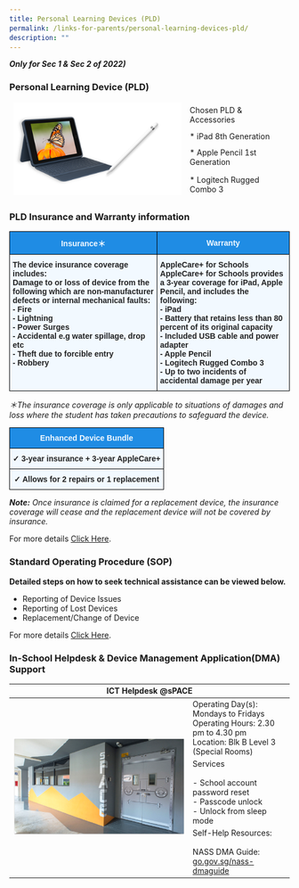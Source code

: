 ```yaml
---
title: Personal Learning Devices (PLD)
permalink: /links-for-parents/personal-learning-devices-pld/
description: ""
---
```

**_Only for Sec 1 & Sec 2 of 2022)_**

### Personal Learning Device (PLD)

<table>
<thead>
  <tr>
    <td rowspan="4"><img src="/images/Bundle%20ipad.png" 
     style="width:100%"></td>
    <td>Chosen PLD &amp; Accessories</td>
  </tr>
  <tr>
    <td>* iPad 8th Generation</td>
  </tr>
  <tr>
    <td>* Apple Pencil 1st Generation</td>
  </tr>
  <tr>
    <td>* Logitech Rugged Combo 3</td>
  </tr>
</thead>
</table>

### PLD Insurance and Warranty information

<style type="text/css">
.tg  {border-collapse:collapse;border-spacing:0;}
.tg td{border-color:black;border-style:solid;border-width:1px;font-family:Arial, sans-serif;font-size:14px;
  overflow:hidden;padding:10px 5px;word-break:normal;}
.tg th{border-color:black;border-style:solid;border-width:1px;font-family:Arial, sans-serif;font-size:14px;
  font-weight:normal;overflow:hidden;padding:10px 5px;word-break:normal;}
.tg .tg-ocgt{background-color:#1F8CE4;color:#F2F9FF;font-weight:bold;text-align:center;vertical-align:middle}
.tg .tg-muqq{background-color:#F2F9FF;color:#222;font-weight:bold;text-align:left;vertical-align:top}
</style>
<table class="tg">
<thead>
  <tr>
    <th class="tg-ocgt"><span style="color:#F2F9FF;background-color:#1F8CE4">Insurance＊</span></th>
    <th class="tg-ocgt"><span style="color:#F2F9FF;background-color:#1F8CE4">Warranty</span></th>
  </tr>
</thead>
<tbody>
  <tr>
    <td class="tg-muqq"><span style="color:#222">The device insurance coverage includes:</span><br><span style="color:#222">Damage to or loss of device from the following which are non-manufacturer defects or internal mechanical faults:</span><br>- Fire<br>- Lightning<br>- Power Surges<br>- Accidental e.g water spillage, drop etc<br>- Theft due to forcible entry<br>- Robbery</td>
    <td class="tg-muqq">AppleCare+ for Schools<br><span style="color:#222">AppleCare+ for Schools provides a 3-year coverage for iPad, Apple Pencil, and includes the following:</span><br>- iPad<br>- Battery that retains less than 80 percent of its original capacity<br>- Included USB cable and power adapter<br>- Apple Pencil<br>- Logitech Rugged Combo 3<br>- Up to two incidents of accidental damage per year</td>
  </tr>
</tbody>
</table>

_＊The insurance coverage is only applicable to situations of damages and loss where the student has taken precautions to safeguard the device._

<style type="text/css">
.tg  {border-collapse:collapse;border-spacing:0;}
.tg td{border-color:black;border-style:solid;border-width:1px;font-family:Arial, sans-serif;font-size:14px;
  overflow:hidden;padding:10px 5px;word-break:normal;}
.tg th{border-color:black;border-style:solid;border-width:1px;font-family:Arial, sans-serif;font-size:14px;
  font-weight:normal;overflow:hidden;padding:10px 5px;word-break:normal;}
.tg .tg-ocgt{background-color:#1F8CE4;color:#F2F9FF;font-weight:bold;text-align:center;vertical-align:middle}
.tg .tg-i38w{background-color:#F2F9FF;color:#222;font-weight:bold;text-align:center;vertical-align:top}
</style>
<table class="tg">
<thead>
  <tr>
    <th class="tg-ocgt"><span style="color:#F2F9FF;background-color:#1F8CE4">Enhanced Device Bundle</span></th>
  </tr>
</thead>
<tbody>
  <tr>
    <td class="tg-i38w">✓ <span style="color:#222;background-color:#F2F9FF">3-year insurance + 3-year AppleCare+</span></td>
  </tr>
  <tr>
    <td class="tg-i38w">✓ <span style="color:#222;background-color:#F2F9FF">Allows for 2 repairs or 1 replacement</span></td>
  </tr>
</tbody>
</table>


_**Note:** Once insurance is claimed for a replacement device, the insurance coverage will cease and the replacement device will not be covered by insurance._

For more details [Click Here](/files/Insurance%20and%20Warranty%20for%20PDLP%20AP1%20Webpage%20v1.pdf).


### Standard Operating Procedure (SOP)

**Detailed steps on how to seek technical assistance can be viewed below.**  
*   Reporting of Device Issues
*   Reporting of Lost Devices
*   Replacement/Change of Device

For more details [Click Here](/files/SOP%20for%20PDLP%20AP1%20webpage%20v1.pdf).

### In-School Helpdesk & Device Management Application(DMA) Support

<table>
<thead>
  <tr>
    <th colspan="2">ICT Helpdesk @sPACE</th>
  </tr>
</thead>
<tbody>
  <tr>
    <td rowspan="8"><img src="/images/Picture1.png" 
     style="width:100%"></td>
    <td rowspan="3">Operating Day(s):  Mondays to Fridays<br>Operating Hours: 2.30 pm to 4.30 pm<br>Location: Blk B Level 3 (Special Rooms)</td>
  </tr>
  <tr>
  </tr>
  <tr>
  </tr>
  <tr>
    <td rowspan="3">Services<br><br>- School account password reset<br>- Passcode unlock<br>- Unlock from sleep mode</td>
  </tr>
  <tr>
  </tr>
  <tr>
  </tr>
  <tr>
    <td rowspan="2">Self-Help Resources:<br><br>NASS DMA Guide: <a href="https://docs.google.com/document/d/1UzGxLU5Y7t6FO-yk_TZbYatkG_FuXfZljUnkvlQDDXU/edit" target="_blank" rel="noopener noreferrer">go.gov.sg/nass-dmaguide</a><br></td>
  </tr>
  <tr>
  </tr>
</tbody>
</table>

